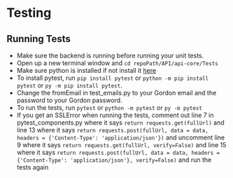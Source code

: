 # Testing

## Running Tests
-  Make sure the backend is running before running your unit tests.
- Open up a new terminal window and `cd repoPath/API/api-core/Tests`
- Make sure python is installed if not install it [here](https://www.python.org/downloads/)
- To install pytest, run `pip install pytest` or `python -m pip install pytest` or `py -m pip install pytest`.
- Change the fromEmail in test_emails.py to your Gordon email and the password to your Gordon password.
- To run the tests, run `pytest` or `python -m pytest` or `py -m pytest`
- If you get an SSLError when running the tests, comment out line 7 in pytest_components.py where it says `return requests.get(fullUrl)` and line 13 where it says `return requests.post(fullUrl, data = data, headers = {'Content-Type': 'application/json'})` and uncomment line 9 where it says `return requests.get(fullUrl, verify=False)` and line 15 where it says `return requests.post(fullUrl, data = data, headers = {'Content-Type': 'application/json'}, verify=False)` and run the tests again
